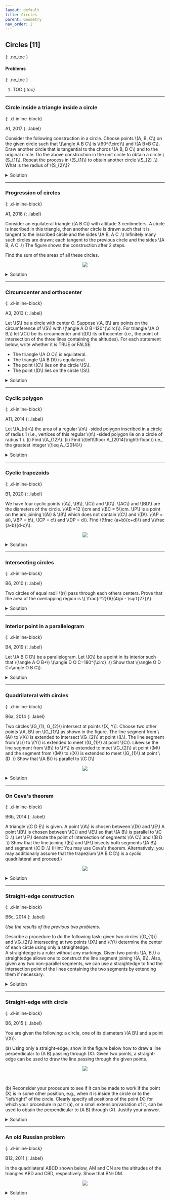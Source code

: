 ```yaml
---
layout: default
title: Circles
parent: Geometry
nav_order: 2
---
```


## Circles [11]
{: .no_toc  }

#### Problems
{: .no_toc  }

1. TOC
{:toc}

---


### Circle inside a triangle inside a circle
{: .d-inline-block}

A1, 2017
{: .label}


<p>
Consider the following construction in a circle.
Choose points \(A, B, C\) on the given circle such that \(\angle A B C\) is \(60^{\circ}\) and \(A B=B C\).
Draw another circle that is tangential to the chords \(A B, B C\) and to the original circle.
Do the above construction in the unit circle to obtain a circle \(S_{1}\).
Repeat the process in \(S_{1}\) to obtain another circle \(S_{2} .\) What is the radius of \(S_{2}\)?
</p>

<details><summary>Solution</summary>

<p>
Consider the center \(\mathrm{O}\) and diameter \(\mathrm{BD}\) of the unit circle. It is easy to see that \(S_{1}\) passes through \(D\) and its center \(E\) lies between \(O\) and \(D .\) Let \(r\) be the radius of \(S_{1},\) so length of \(\mathrm{ED}\) is \(r .\) Consider the perpendicular from \(\mathrm{E}\) to chord \(\mathrm{BA}\), meeting \(\mathrm{BA}\) in point \(\mathrm{F}\). Then length of \(\mathrm{EF}\) is also \(r\) and therefore in the \(30-60-90\) triangle \(\mathrm{BEF}\), the length of the hypotenuse \(\mathrm{BE}\) is \(2 r .\) Thus \(2=\mathrm{BD}=\mathrm{BE}+\mathrm{ED}=3 r,\) thus \(r=\frac{2}{3} .\) By similarity, the radius of \(S_{2}\) is \(\frac{2}{2} \times \frac{2}{2}=\frac{4}{a}\)
</p>

</details>

---

### Progression of circles
{: .d-inline-block}

A1, 2018
{: .label}



<p>
Consider an equilateral triangle \(A B C\) with altitude 3 centimeters. A circle is inscribed in this triangle, then another circle
is drawn such that it is tangent to the inscribed circle and the sides \(A B, A C .\) Infinitely many such circles are drawn; each tangent to the previous circle and the sides \(A B, A C .\) The figure shows the construction after 2 steps.

Find the sum of the areas of all these circles.
</p>

<p style="text-align:center;"><img src="/assets/images/2018_a1.png"></p>


<details><summary>Solution</summary>

<p>
Let us calculate the radius of the largest inscribed circle.

<p style="text-align:center;"><img src="/assets/images/cmi2018_a1_sol.svg"></p>

\begin{align}
BD &= \frac{AD}{\tan 60^{\circ}} = \frac{3}{\sqrt{3}} = \sqrt{3} \\
OD &= BD\times \tan 30^{\circ} = 1 \text{cm}
\end{align}

</p>

<p>
Hence, the size of the largest circle is 1 cm. The next triangle's base passes through point P. We know that AP=1 cm, which is 1/3rd the size of the altitude of the original triangle. Hence, the next circle that is inscribed is 1/3rd the size of the largest circle. The radii follow a geometric progression.
</p>

<p>

Let \(A\) denote the total area of these circles then:

\[
\begin{aligned}
A &=\pi(1)^{2}+\pi(1 / 3)^{2}+\pi(1 / 9)^{2}+\cdots \\
&=\pi+\pi(1 / 3)^{2}\left[1+(1 / 3)^{2}+(1 / 9)^{2}+\cdots\right] \\
&=\pi+(1 / 9) A \\
&=(9 / 8) \pi
\end{aligned}
\]

</p>

</details>

---

### Circumcenter and orthocenter
{: .d-inline-block}

A3, 2013
{: .label}

<p>
Let \(S\) be a circle with center O. Suppose \(A, B\) are points on the circumference of \(S\) with \(\angle A O B=120^{\circ}\).
For triangle \(A O B,\) let \(C\) be its circumcenter and \(D\) its orthocenter (i.e., the point of intersection of the three lines containing the altitudes).
For each statement below, write whether it is TRUE or FALSE.

<ul>
<li> The triangle \(A O C\) is equilateral.</li>
<li> The triangle \(A B D\) is equilateral.</li>
<li> The point \(C\) lies on the circle \(S\).</li>
<li> The point \(D\) lies on the circle \(S\).</li>
</ul>

</p>


<details><summary>Solution</summary>

<p>
All the statements are true.

Consider the figure shown below. The bisector of \(\angle A O B\) splits this angle into two angles of \(60^{\circ}\) each and meets the circle,
at point \(C^{\prime} \).

<p style="text-align:center;"><img src="/assets/images/a3_2013.svg"></p>

Now the triangles \(O A C^{\prime}\) and \(O B C^{\prime}\) are both equilateral, so \(A C^{\prime}=O C^{\prime}=B C^{\prime},\) making \(C^{\prime}=C,\) the circumcenter of triangle \(A O B\).
Similarly, letting \(C D^{\prime}\) be a diameter of the circle \(S,\) it is easy to deduce that \(\angle A O D^{\prime}=\angle B O D^{\prime}=120^{\circ}\) and that triangle \(A B D^{\prime}\) is also equilateral with \(O\) as its centroid.
Hence \(C D^{\prime} \perp A B,\) line \(B O \perp A D^{\prime}\) and line \(A O \perp B D^{\prime},\) making \(D^{\prime}=D,\) the orthocenter of triangle \(A O B\).
</p>


</details>

---


### Cyclic polygon
{: .d-inline-block}

A11, 2014
{: .label}

<p>
 Let \(A_{n}=\) the area of a regular \(n\) -sided polygon inscribed in a circle of radius 1 (i.e., vertices of this regular \(n\) -sided polygon lie on a circle of radius 1 ).
(i) Find \(A_{12}\).
(ii) Find \(\left\lfloor A_{2014}\right\rfloor,\) i.e., the greatest integer \(\leq A_{2014}\)
</p>


<details><summary>Solution</summary>

<p>
The area of an \(n\)-sided regular polygon is given by

\[ A = \frac{nr^2}{2} \sin \left( \frac{2\pi}{n} \right) \]

</p>

<p>
(i) \( A_{12} = 6 \sin(\pi/6 ) = 3\).
</p>

<p>
(ii) 3. \( A_{2014} = 1012 \sin(\pi/1012) \approx \pi \), since for small values of \(x\), \(\sin x \approx x\).
</p>

<p>
Another way to reason is to observe that a polygon with many sides is approximately close to a circle.
Since the area of the circle is \(\pi\), the polygon's area must also be close to \(\pi\).

</p>

</details>

---

### Cyclic trapezoids
{: .d-inline-block}

B1, 2020
{: .label}

<p>
We have four cyclic points \(A\), \(B\), \(C\) and \(D\). \(AC\) and \(BD\) are  the diameters of the circle.
\(AB =12 \)cm and \(BC = 5\)cm. \(P\) is a point on the arc joining \(A\) & \(B\) which does not contain \(C\) and \(D\).
\(AP = a\), \(BP = b\), \(CP = c\) and \(DP = d\).  Find \(\frac {a+b}{c+d}\)  and  \(\frac {a-b}{d-c}\).
</p>


<p style="text-align:center;">
<img src="/assets/images/ptolemy_cmi_admission_2020.svg">
</p>

<details><summary>Solution</summary>

<p>Since \(AC\) and \(DB\) are diameters, \( \angle ABC \) and \( \angle DAB \) must be right angles. Hence, \(ABCD\) is a rectangle with
a diagonal whose length is 13 cm.</p>



<p>
Applying Ptolemy's theorem to trapezoids \(APBC\) and \(APBD\), we get the following two equations, respectively.
</p>

<p>
\begin{align}
12c = 13b + 5a \\
12d = 13a + 5b
\end{align}
</p>

Adding the two equations, we get \( 12(c+d) = 18(a+b) \).

\[ \boxed{  \frac{a+b}{c+d} = \frac{2}{3}  } \]

Since \(DB\) is a diameter, \( \angle DPB = 90^\circ \). Similarly, since \(AC\) is a diameter, \(\angle APC=90^\circ \). Applying Pythagoras
theorem to triangles \(DPB\) and \(APC\) we get:


\begin{align}
b^2 + d^2 = 13^2 \\
a^2 + c^2 = 13^2
\end{align}


\begin{align}
a^2 - b^2 &= d^2 - c^2 \\
(a+b)(a-b) &= (d-c)(d+c) \\\\
\frac{a-b}{d-c} &= \frac{c+d}{a+b}
\end{align}



\[ \boxed{ \frac{a-b}{d-c} = \frac{3}{2} } \]


<br>



<h4>Reference</h4>

<img src="/assets/images/sharygin.png" style="float:left;margin-right:20px;margin-top:10px;"/>

<p>
This problem appears in the book titled <i>Problems in plane geometry</i> by I.F.Sharygin (1982). It was part of a delightful series called <i>Science for everyone</i> by MIR publishers. <br><br>
</p>
<p>
See: Page 39, Section 1, Problem 183.
</p>

</details>



---

### Intersecting circles
{: .d-inline-block}

B6, 2010
{: .label}


<p>
Two circles of equal radii \(r\) pass through each others centers. Prove that the area of the overlapping region is \( \frac{r^2}{6}(4\pi - \sqrt{27})\).
</p>


<details>
<summary>Solution</summary>
<p>


The radius of each circle is \(r\). The required common area is same as twice the area of the sector ACD minus the area of the rhombus ACBD.

The rhombus ACBD is made up of two equilateral triangles so its area is \( 2\times \frac{\sqrt{3}}{4}\times r^2 \).

<p style="text-align:center;"><img src="/assets/images/intersect_circle.svg"></p>


\begin{align}
\text{Common area} &= 2\times \text{Area of sector ACD} - 2\times\Delta ABC \\\\
&= 2\times\frac{\pi}{3}r^2 - 2\times \frac{\sqrt{3}}{4}r^2 \\\\
&=\frac{r^2}{6}(4\pi - \sqrt{27})
\end{align}


</p>
</details>


---

### Interior point in a parallelogram
{: .d-inline-block}

B4, 2019
{: .label}


<p>
Let \(A B C D\) be a parallelogram. Let \(O\) be a point in its interior such that \(\angle A O B+\) \(\angle D O C=180^{\circ} .\)
Show that \(\angle O D C=\angle O B C\).
</p>

<details><summary>Solution</summary>

<p>

<b>Key idea.</b> Translate the triangle \(DOC\).<br>

<p style="text-align:center;">
<img src="/assets/images/B4_2019.jpg"></p>


Since \(AB=CD\), we can find a point \(P\) below the line \(AB\) such that \(\Delta ABP \cong \Delta DOC\). In other words,
the triangle \(ABP\) is obtained by translating \(DOC\) along the line parallel to \(BC\) until \(CD\) coincides with \(AB\).


<br><b>Fact.</b> If the opposite angles of a quadrilateral sum to \(180^\circ\), the vertices must be cyclic.<br>


\begin{align*}
    \angle AOB + \angle DOC& =180^{\circ} \mbox{(Given)} \\
    \implies \angle AOB + \angle APB & =180^{\circ}
\end{align*}

Hence, \(APBO\) must be a cyclic quadrilateral. The rest of the proof is by angle-chasing.


\begin{align*}
 \angle PAB &= \angle POB \;\mbox{ since the chord \(PB\) subtends them} \\
\angle OBC &=  \angle POB \;\mbox{ since } OP \parallel BC \\
\angle OBC &= \angle POB = \angle PAB  = \angle ODC
\end{align*}



</p>



</details>

---



### Quadrilateral with circles
{: .d-inline-block}

B6a, 2014
{: .label}

<p>
Two circles \(G_{1}, G_{2}\) intersect at points \(X, Y\). Choose two other points \(A, B\) on \(G_{1}\) as shown in the figure. The line segment from \(A\) to \(X\) is extended to intersect \(G_{2}\) at point \(L\). The line segment from \(L\) to \(Y\) is extended to meet \(G_{1}\) at point \(C\). Likewise the line segment from \(B\) to \(Y\) is extended to meet \(G_{2}\) at point \(M\) and the segment from \(M\) to \(X\) is extended to meet \(G_{1}\) at point \(D .\) Show that \(A B\) is parallel to \(C D\)
</p>


<p style="text-align:center;"><img src="/assets/images/cmi2014_b6_cyclic.svg"></p>


<details><summary>Solution</summary>

<p>
Draw segment \(B D .\) Now \(\angle B D C=\angle B Y C=\angle L Y M=\angle L X M=\angle A X D=\) \(\angle A B D,\) where the second and the fourth equalities are due to opposite angles and the other three equalities due to angles being in the same arc. Therefore \(A B\) and \(C D\) are parallel.
</p>


</details>

---

### On Ceva's theorem
{: .d-inline-block}

B6b, 2014
{: .label}

<p>
A triangle \(C D E\) is given. A point \(A\) is chosen between \(D\) and \(E\) A point \(B\) is chosen between \(C\) and \(E\) so that \(A B\) is parallel to \(C D .\) Let \(F\) denote the point of intersection of segments \(A C\) and \(B D .\) Show that the line joining \(E\) and \(F\) bisects both segments \(A B\) and segment \(C D .\) (Hint: You may use Ceva's theorem. Alternatively, you may additionally assume that the trapezium \(A B C D\) is a cyclic quadrilateral and proceed.)
</p>

<p style="text-align:center;"><img src="/assets/images/cmi2014_b6_triangle.svg"></p>


<details><summary>Solution</summary>

<p>
By Ceva's theorem in \(\triangle C D E,\) we have \(\frac{D A}{A E} \frac{E B}{B C} \frac{C H}{H D}=1 .\) As \(A B\) and \(C D\) are parallel, \(\frac{D A}{A E}=\frac{B C}{E B}\) so \(C H=D H .\) Also by the basic proportionality theorem, \(\frac{A I}{D H}=\frac{A E}{D E}=\frac{B E}{C E}=\frac{B I}{C H}\) and since \(C H=D H, A I=B I\).
</p>


</details>

---

### Straight-edge construction
{: .d-inline-block}

B6c, 2014
{: .label}

<i>Use the results of the previous two problems.</i>

<p>
Describe a procedure to do the following task: given two circles \(G_{1}\) and \(G_{2}\) intersecting at two points \(X\) and \(Y\) determine the center of each circle using only a straightedge.

<br>
A straightedge is a ruler without any markings. Given two points \(A, B,\) a straightedge allows one to construct the line segment joining \(A, B\).
Also, given any two non-parallel segments, we can use a straightedge to find the intersection point of the lines containing the two segments by extending them if necessary.

</p>

<details><summary>Solution</summary>

<p>
Extend \(A D\) and \(B C\) to meet in \(E\) and take \(F=\) the point of intersection of \(A C\) and \(B D .\) By parts (i) and (ii), the line \(E F\) is the bisector of two parallel chords and hence contains a diameter of the circle \(G_{1}\). Repeat the procedure with some other points \(A^{\prime}\) and \(B^{\prime}\) on \(G_{1}\) to get another diameter of \(G_{1}\). The intersection of the two diameters is the center of \(G_{1}\). Repeat the procedure for \(G_{2}\).

Note: If lines \(A D\) and \(B C\) do not meet, they are parallel. Then \(A B C D\) must be a rectangle (why?) and its diagonals are diameters, which intersect in the centre of \(G_{1}\). Note that here we have to assume that we can decide if two lines are parallel, which is implicit in the given assumption that if two lines intersect, then we can actually find the point of intersection by extending the given finite segments.
</p>


</details>

---


### Straight-edge with circle
{: .d-inline-block}

B6, 2015
{: .label}

<p>
You are given the following: a circle, one of its diameters \(A B\) and a point \(X\).
<br>

(a) Using only a straight-edge, show in the figure below how to draw a line perpendicular to \(A B\) passing through \(X\).
Given two points, a straight-edge can be used to draw the line passing through the given points.


<p style="text-align:center;"><img src="/assets/images/b6_2015.svg"></p>

<br>

(b) Reconsider your procedure to see if it can be made to work if the point \(X\) is in some other position, e.g.,
when it is inside the circle or to the "left/right" of the circle.
Clearly specify all positions of the point \(X\) for which your procedure in part (a), or a small extension/variation of it, can be used to obtain the perpendicular to \(A B\) through \(X\).
Justify your answer.
</p>


<details><summary>Solution</summary>

<p>
(a) Line AX cuts the circle in C. Line BX cuts the circle in D. Lines AD and BC intersect in E. Line XE is perpendicular to line AB. Reason: Angles ADB and ACB are right angles, being angles in a semicircle. The altitudes of triangle \(\mathrm{XAB}\) are concurrent. Two of them are \(\mathrm{AD}\) and \(\mathrm{BC},\) so the third is contained in line XE.

<br>
(b) Please refer to the figure shown below. We will do a case-by-case analysis:<br>


<p style="text-align:center;"><img src="/assets/images/b6_2015ans.svg"></p>


<i>Case 1</i>: Suppose  X is not on the line AB so XAB is a triangle, nor on the  tangents to the circle at \(A\) (so line XA meets the circle in a point \(C\) different from \(A\) ),
nor on the tangent at \(\mathrm{B}\) (so line \(\mathrm{XB}\) meets the circle in a point \(\mathrm{D}\) different from \(\mathrm{B}\) ) nor on the given circle (so \(\mathrm{C}, \mathrm{D}\) and \(\mathrm{X}\) are all different). In this case the exact same procedure will work so long as we understand that the altitudes and their intersection point may lie outside triangle XAB. This is because the lines XA and XB meet the circle in two distinct points \(\mathrm{C}\) and \(\mathrm{D}\) that are different from \(\mathrm{X}, \mathrm{A}\) and \(\mathrm{B}\).

<br><br>

<i>Case 2</i>:  Suppose X is on one  of the  two tangents, say the tangent at A,but X is different from A.  In this case XA itself is the desired line! In terms of the construction, here we have \(\mathrm{A}=\mathrm{C}=\mathrm{E}\). Of course we have to assume that we can detect whether a line meeting a circle does so in one point or two. But this assumption is implicit in Case 1 also, because there we need to be able to identify the second point of intersection! <br>
<br><br>

<i>Case 3</i>: If \(\mathrm{X}\) is on line \(\mathrm{AB}\), then \(\mathrm{XAB}\) is not a triangle. If \(\mathrm{X}\) is not on line \(\mathrm{AB}\) but \(\mathrm{X}\) is on the circle, then \(\mathrm{XAB}\) is a triangle but \(\mathrm{X}=\mathrm{C}=\mathrm{D}=\mathrm{E},\) so we cannot draw line XE. Thus in these cases, the above procedure fails. <br>




</p>

</details>

---











### An old Russian problem
{: .d-inline-block}

B12, 2011
{: .label}

<p>In the quadrilateral ABCD shown below, AM and CN are the altitudes of the triangles ABD and CBD, respectively. Show that BN=DM.</p>

<p style="text-align:center;"><img src="/assets/images/cyclic_quad_ques.svg"></p>

<details>
<summary>Solution</summary>

The four points form the vertices of a cyclic quadrilateral with center as O. Drop a perpendicular from O to
DB with P as the base. P must bisect DB, so DP=BP.

<p style="text-align:center;"><img src="/assets/images/cyclic_quad_sol.svg"></p>

Here is the key.  Since AO = CO, their projections on BD are equal, so MP = NP. Subtracting gives DM = DP - MP = BP - NP = BN.


<p><i>Solution is due to Alexander Bogomolny who discussed this problem on <a href="https://www.cut-the-knot.org/Curriculum/Geometry/GeoGebra/ProjectionsInInscribedQuadrilateral.shtml">cut-the-knot</a> before it appeared in the CMI paper.</i></p>


</details>


